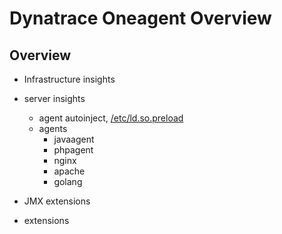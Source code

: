 # Dynatrace Oneagent Overview

## Overview

- Infrastructure insights
- server  insights
  - agent autoinject,  [/etc/ld.so.preload](https://man7.org/linux/man-pages/man8/ld.so.8.html)
  - agents
    - javaagent
    - phpagent
    - nginx
    - apache
    - golang
  
- JMX extensions
- extensions



